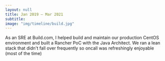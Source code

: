 ```yaml
---
layout: null
title: Jan 2019 – Mar 2021
subtitle:
image: "img/timeline/build.jpg"
---
```

As an SRE at Build.com, I helped build and maintain our production CentOS environment and built a Rancher PoC with the Java Architect. We ran a lean stack that didn't fall over frequently so oncall was refreshingly enjoyable (most of the time)